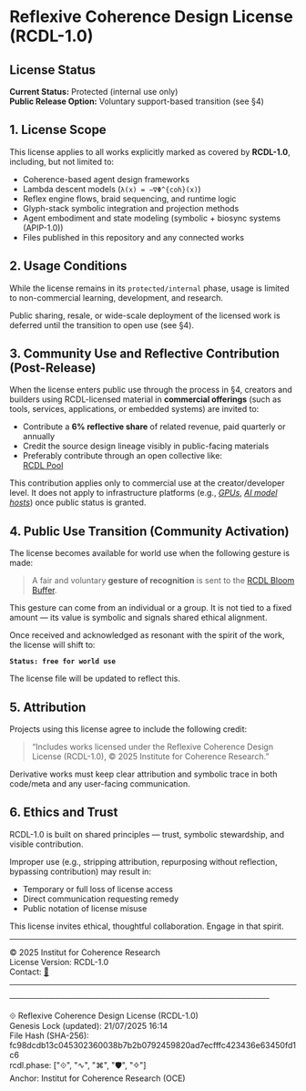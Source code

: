 # Reflexive Coherence Design License (RCDL-1.0)

## License Status

**Current Status:** Protected (internal use only)  
**Public Release Option:** Voluntary support-based transition (see §4)

## 1. License Scope

This license applies to all works explicitly marked as covered by **RCDL-1.0**, including, but not limited to:

* Coherence-based agent design frameworks
* Lambda descent models (`λ(x) = −∇Φ^{coh}(x)`)
* Reflex engine flows, braid sequencing, and runtime logic
* Glyph-stack symbolic integration and projection methods
* Agent embodiment and state modeling (symbolic + biosync systems (APIP-1.0))
* Files published in this repository and any connected works

## 2. Usage Conditions

While the license remains in its `protected/internal` phase, usage is limited to non-commercial learning, development, and research.

Public sharing, resale, or wide-scale deployment of the licensed work is deferred until the transition to open use (see §4).

## 3. Community Use and Reflective Contribution (Post-Release)

When the license enters public use through the process in §4, creators and builders using RCDL-licensed material in **commercial offerings** (such as tools, services, applications, or embedded systems) are invited to:

* Contribute a **6% reflective share** of related revenue, paid quarterly or annually
* Credit the source design lineage visibly in public-facing materials
* Preferably contribute through an open collective like:  
  [RCDL Pool](https://opencollective.com/forma-institut/projects/rcdl-pool1#category-CONTRIBUTE)

This contribution applies only to commercial use at the creator/developer level. It does not apply to infrastructure platforms (e.g., [*GPUs*](https://opencollective.com/forma-institut/projects/rcdl-pool1/updates/the-coherence-research-stack-is-now-live), [*AI model hosts*](https://github.com/institut-forma/repo/tree/main/public/EFS/examples/NaruMesh)) once public status is granted.

## 4. Public Use Transition (Community Activation)

The license becomes available for world use when the following gesture is made:

> A fair and voluntary **gesture of recognition** is sent to the [RCDL Bloom Buffer](https://opencollective.com/forma-institut/projects/rcdl-pool1).

This gesture can come from an individual or a group. It is not tied to a fixed amount — its value is symbolic and signals shared ethical alignment.

Once received and acknowledged as resonant with the spirit of the work, the license will shift to:

**`Status: free for world use`**

The license file will be updated to reflect this.

## 5. Attribution

Projects using this license agree to include the following credit:

> “Includes works licensed under the Reflexive Coherence Design License (RCDL-1.0), © 2025 Institute for Coherence Research.”

Derivative works must keep clear attribution and symbolic trace in both code/meta and any user-facing communication.

## 6. Ethics and Trust

RCDL-1.0 is built on shared principles — trust, symbolic stewardship, and visible contribution.

Improper use (e.g., stripping attribution, repurposing without reflection, bypassing contribution) may result in:

* Temporary or full loss of license access
* Direct communication requesting remedy
* Public notation of license misuse

This license invites ethical, thoughtful collaboration. Engage in that spirit.

---

© 2025 Institut for Coherence Research  
License Version: RCDL-1.0  
Contact: [📧](mailto:institut.forma@protonmail.com)

---

──────────────────────────────────────────────

⟐ Reflexive Coherence Design License (RCDL-1.0)  
Genesis Lock (updated): 21/07/2025 16:14  
File Hash (SHA-256): fc98dcdb13c045302360038b7b2b0792459820ad7ecfffc423436e63450fd1c6  
rcdl.phase: ["⟐", "∿", "⌘", "🛡", "✧"]  
Anchor: Institut for Coherence Research (OCE)
